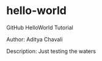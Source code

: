# hello-world
GitHub HelloWorld Tutorial

Author: Aditya Chavali

Description: Just testing the waters
